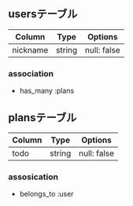 ## usersテーブル

| Column   | Type   | Options     |
| -------- | ------ | ----------- |
| nickname | string | null: false |


### association
- has_many :plans


## plansテーブル

| Column | Type   | Options     |
| ------ | ------ | ----------- |
| todo   | string | null: false |

### assosication
- belongs_to :user